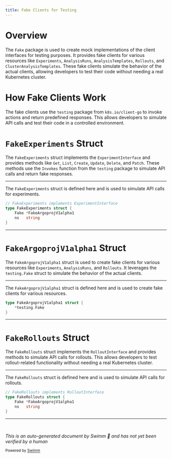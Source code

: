 ```yaml
---
title: Fake Clients for Testing
---
```

# Overview

The <SwmToken path="pkg/client/clientset/versioned/typed/rollouts/v1alpha1/fake/fake_experiment.go" pos="34:1:1" line-data="	Fake *FakeArgoprojV1alpha1">`Fake`</SwmToken> package is used to create mock implementations of the client interfaces for testing purposes. It provides fake clients for various resources like <SwmToken path="pkg/client/clientset/versioned/typed/rollouts/v1alpha1/rollouts_client.go" pos="55:9:9" line-data="func (c *ArgoprojV1alpha1Client) Experiments(namespace string) ExperimentInterface {">`Experiments`</SwmToken>, <SwmToken path="pkg/client/listers/rollouts/v1alpha1/analysisrun.go" pos="35:1:1" line-data="	AnalysisRuns(namespace string) AnalysisRunNamespaceLister">`AnalysisRuns`</SwmToken>, <SwmToken path="pkg/client/listers/rollouts/v1alpha1/analysistemplate.go" pos="35:1:1" line-data="	AnalysisTemplates(namespace string) AnalysisTemplateNamespaceLister">`AnalysisTemplates`</SwmToken>, <SwmToken path="pkg/client/clientset/versioned/typed/rollouts/v1alpha1/rollouts_client.go" pos="59:9:9" line-data="func (c *ArgoprojV1alpha1Client) Rollouts(namespace string) RolloutInterface {">`Rollouts`</SwmToken>, and <SwmToken path="pkg/apis/rollouts/validation/validation_references.go" pos="38:1:1" line-data="	ClusterAnalysisTemplates []*v1alpha1.ClusterAnalysisTemplate">`ClusterAnalysisTemplates`</SwmToken>. These fake clients simulate the behavior of the actual clients, allowing developers to test their code without needing a real Kubernetes cluster.

# How Fake Clients Work

The fake clients use the <SwmToken path="pkg/client/clientset/versioned/typed/rollouts/v1alpha1/fake/fake_rollouts_client.go" pos="28:2:2" line-data="	*testing.Fake">`testing`</SwmToken> package from <SwmToken path="pkg/client/clientset/versioned/typed/rollouts/v1alpha1/fake/fake_experiment.go" pos="29:4:10" line-data="	testing &quot;k8s.io/client-go/testing&quot;">`k8s.io/client-go`</SwmToken> to invoke actions and return predefined responses. This allows developers to simulate API calls and test their code in a controlled environment.

# <SwmToken path="pkg/client/clientset/versioned/typed/rollouts/v1alpha1/fake/fake_experiment.go" pos="32:2:2" line-data="// FakeExperiments implements ExperimentInterface">`FakeExperiments`</SwmToken> Struct

The <SwmToken path="pkg/client/clientset/versioned/typed/rollouts/v1alpha1/fake/fake_experiment.go" pos="32:2:2" line-data="// FakeExperiments implements ExperimentInterface">`FakeExperiments`</SwmToken> struct implements the <SwmToken path="pkg/client/clientset/versioned/typed/rollouts/v1alpha1/fake/fake_experiment.go" pos="32:6:6" line-data="// FakeExperiments implements ExperimentInterface">`ExperimentInterface`</SwmToken> and provides methods like <SwmToken path="pkg/client/clientset/versioned/typed/rollouts/v1alpha1/analysisrun.go" pos="46:1:1" line-data="	Get(ctx context.Context, name string, opts v1.GetOptions) (*v1alpha1.AnalysisRun, error)">`Get`</SwmToken>, `List`, <SwmToken path="pkg/client/clientset/versioned/typed/rollouts/v1alpha1/analysisrun.go" pos="41:1:1" line-data="	Create(ctx context.Context, analysisRun *v1alpha1.AnalysisRun, opts v1.CreateOptions) (*v1alpha1.AnalysisRun, error)">`Create`</SwmToken>, <SwmToken path="pkg/client/clientset/versioned/typed/rollouts/v1alpha1/analysisrun.go" pos="42:1:1" line-data="	Update(ctx context.Context, analysisRun *v1alpha1.AnalysisRun, opts v1.UpdateOptions) (*v1alpha1.AnalysisRun, error)">`Update`</SwmToken>, <SwmToken path="pkg/client/clientset/versioned/typed/rollouts/v1alpha1/analysisrun.go" pos="44:1:1" line-data="	Delete(ctx context.Context, name string, opts v1.DeleteOptions) error">`Delete`</SwmToken>, and <SwmToken path="pkg/client/clientset/versioned/typed/rollouts/v1alpha1/analysisrun.go" pos="49:1:1" line-data="	Patch(ctx context.Context, name string, pt types.PatchType, data []byte, opts v1.PatchOptions, subresources ...string) (result *v1alpha1.AnalysisRun, err error)">`Patch`</SwmToken>. These methods use the <SwmToken path="pkg/client/clientset/versioned/typed/rollouts/v1alpha1/fake/fake_experiment.go" pos="45:1:1" line-data="		Invokes(testing.NewGetAction(experimentsResource, c.ns, name), &amp;v1alpha1.Experiment{})">`Invokes`</SwmToken> function from the <SwmToken path="pkg/client/clientset/versioned/typed/rollouts/v1alpha1/fake/fake_rollouts_client.go" pos="28:2:2" line-data="	*testing.Fake">`testing`</SwmToken> package to simulate API calls and return fake responses.

<SwmSnippet path="/pkg/client/clientset/versioned/typed/rollouts/v1alpha1/fake/fake_experiment.go" line="32">

---

The <SwmToken path="pkg/client/clientset/versioned/typed/rollouts/v1alpha1/fake/fake_experiment.go" pos="32:2:2" line-data="// FakeExperiments implements ExperimentInterface">`FakeExperiments`</SwmToken> struct is defined here and is used to simulate API calls for experiments.

```go
// FakeExperiments implements ExperimentInterface
type FakeExperiments struct {
	Fake *FakeArgoprojV1alpha1
	ns   string
}
```

---

</SwmSnippet>

# <SwmToken path="pkg/client/clientset/versioned/typed/rollouts/v1alpha1/fake/fake_experiment.go" pos="34:4:4" line-data="	Fake *FakeArgoprojV1alpha1">`FakeArgoprojV1alpha1`</SwmToken> Struct

The <SwmToken path="pkg/client/clientset/versioned/typed/rollouts/v1alpha1/fake/fake_experiment.go" pos="34:4:4" line-data="	Fake *FakeArgoprojV1alpha1">`FakeArgoprojV1alpha1`</SwmToken> struct is used to create fake clients for various resources like <SwmToken path="pkg/client/clientset/versioned/typed/rollouts/v1alpha1/rollouts_client.go" pos="55:9:9" line-data="func (c *ArgoprojV1alpha1Client) Experiments(namespace string) ExperimentInterface {">`Experiments`</SwmToken>, <SwmToken path="pkg/client/listers/rollouts/v1alpha1/analysisrun.go" pos="35:1:1" line-data="	AnalysisRuns(namespace string) AnalysisRunNamespaceLister">`AnalysisRuns`</SwmToken>, and <SwmToken path="pkg/client/clientset/versioned/typed/rollouts/v1alpha1/rollouts_client.go" pos="59:9:9" line-data="func (c *ArgoprojV1alpha1Client) Rollouts(namespace string) RolloutInterface {">`Rollouts`</SwmToken>. It leverages the <SwmToken path="pkg/client/clientset/versioned/typed/rollouts/v1alpha1/fake/fake_rollouts_client.go" pos="28:2:4" line-data="	*testing.Fake">`testing.Fake`</SwmToken> struct to simulate the behavior of the actual clients.

<SwmSnippet path="/pkg/client/clientset/versioned/typed/rollouts/v1alpha1/fake/fake_rollouts_client.go" line="27">

---

The <SwmToken path="pkg/client/clientset/versioned/typed/rollouts/v1alpha1/fake/fake_rollouts_client.go" pos="27:2:2" line-data="type FakeArgoprojV1alpha1 struct {">`FakeArgoprojV1alpha1`</SwmToken> struct is defined here and is used to create fake clients for various resources.

```go
type FakeArgoprojV1alpha1 struct {
	*testing.Fake
}
```

---

</SwmSnippet>

# <SwmToken path="pkg/client/clientset/versioned/typed/rollouts/v1alpha1/fake/fake_rollout.go" pos="32:2:2" line-data="// FakeRollouts implements RolloutInterface">`FakeRollouts`</SwmToken> Struct

The <SwmToken path="pkg/client/clientset/versioned/typed/rollouts/v1alpha1/fake/fake_rollout.go" pos="32:2:2" line-data="// FakeRollouts implements RolloutInterface">`FakeRollouts`</SwmToken> struct implements the <SwmToken path="pkg/client/clientset/versioned/typed/rollouts/v1alpha1/fake/fake_rollout.go" pos="32:6:6" line-data="// FakeRollouts implements RolloutInterface">`RolloutInterface`</SwmToken> and provides methods to simulate API calls for rollouts. This allows developers to test rollout-related functionality without needing a real Kubernetes cluster.

<SwmSnippet path="/pkg/client/clientset/versioned/typed/rollouts/v1alpha1/fake/fake_rollout.go" line="32">

---

The <SwmToken path="pkg/client/clientset/versioned/typed/rollouts/v1alpha1/fake/fake_rollout.go" pos="32:2:2" line-data="// FakeRollouts implements RolloutInterface">`FakeRollouts`</SwmToken> struct is defined here and is used to simulate API calls for rollouts.

```go
// FakeRollouts implements RolloutInterface
type FakeRollouts struct {
	Fake *FakeArgoprojV1alpha1
	ns   string
}
```

---

</SwmSnippet>

&nbsp;

*This is an auto-generated document by Swimm 🌊 and has not yet been verified by a human*

<SwmMeta version="3.0.0" repo-id="Z2l0aHViJTNBJTNBaW50dWl0LWFyZ28tcm9sbG91dHMtZGVtbyUzQSUzQVN3aW1tLURlbW8=" repo-name="intuit-argo-rollouts-demo"><sup>Powered by [Swimm](/)</sup></SwmMeta>
